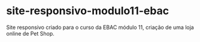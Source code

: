 # site-responsivo-modulo11-ebac
Site responsivo criado para o curso da EBAC módulo 11, criação de uma loja online de Pet Shop.
